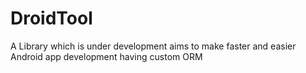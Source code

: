 # DroidTool
A Library which is under development aims to make faster and easier Android app development having custom ORM 
